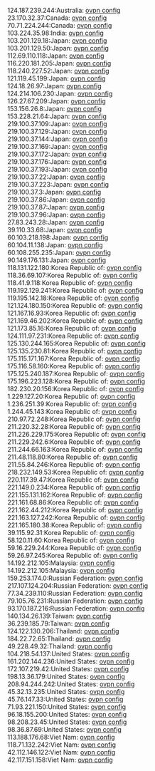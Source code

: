 124.187.239.244:Australia: [ovpn config](vpn/124_187_239_244.ovpn)  
23.170.32.37:Canada: [ovpn config](vpn/23_170_32_37.ovpn)  
70.71.224.244:Canada: [ovpn config](vpn/70_71_224_244.ovpn)  
103.224.35.98:India: [ovpn config](vpn/103_224_35_98.ovpn)  
103.201.129.18:Japan: [ovpn config](vpn/103_201_129_18.ovpn)  
103.201.129.50:Japan: [ovpn config](vpn/103_201_129_50.ovpn)  
112.69.110.118:Japan: [ovpn config](vpn/112_69_110_118.ovpn)  
116.220.181.205:Japan: [ovpn config](vpn/116_220_181_205.ovpn)  
118.240.227.52:Japan: [ovpn config](vpn/118_240_227_52.ovpn)  
121.119.45.199:Japan: [ovpn config](vpn/121_119_45_199.ovpn)  
124.18.26.97:Japan: [ovpn config](vpn/124_18_26_97.ovpn)  
124.214.106.230:Japan: [ovpn config](vpn/124_214_106_230.ovpn)  
126.27.67.209:Japan: [ovpn config](vpn/126_27_67_209.ovpn)  
153.156.26.8:Japan: [ovpn config](vpn/153_156_26_8.ovpn)  
153.228.21.64:Japan: [ovpn config](vpn/153_228_21_64.ovpn)  
219.100.37.109:Japan: [ovpn config](vpn/219_100_37_109.ovpn)  
219.100.37.129:Japan: [ovpn config](vpn/219_100_37_129.ovpn)  
219.100.37.144:Japan: [ovpn config](vpn/219_100_37_144.ovpn)  
219.100.37.169:Japan: [ovpn config](vpn/219_100_37_169.ovpn)  
219.100.37.172:Japan: [ovpn config](vpn/219_100_37_172.ovpn)  
219.100.37.176:Japan: [ovpn config](vpn/219_100_37_176.ovpn)  
219.100.37.193:Japan: [ovpn config](vpn/219_100_37_193.ovpn)  
219.100.37.22:Japan: [ovpn config](vpn/219_100_37_22.ovpn)  
219.100.37.223:Japan: [ovpn config](vpn/219_100_37_223.ovpn)  
219.100.37.3:Japan: [ovpn config](vpn/219_100_37_3.ovpn)  
219.100.37.86:Japan: [ovpn config](vpn/219_100_37_86.ovpn)  
219.100.37.87:Japan: [ovpn config](vpn/219_100_37_87.ovpn)  
219.100.37.96:Japan: [ovpn config](vpn/219_100_37_96.ovpn)  
27.83.243.28:Japan: [ovpn config](vpn/27_83_243_28.ovpn)  
39.110.33.68:Japan: [ovpn config](vpn/39_110_33_68.ovpn)  
60.103.218.198:Japan: [ovpn config](vpn/60_103_218_198.ovpn)  
60.104.11.138:Japan: [ovpn config](vpn/60_104_11_138.ovpn)  
60.108.255.235:Japan: [ovpn config](vpn/60_108_255_235.ovpn)  
90.149.176.131:Japan: [ovpn config](vpn/90_149_176_131.ovpn)  
118.131.122.180:Korea Republic of: [ovpn config](vpn/118_131_122_180.ovpn)  
118.36.69.107:Korea Republic of: [ovpn config](vpn/118_36_69_107.ovpn)  
118.41.9.118:Korea Republic of: [ovpn config](vpn/118_41_9_118.ovpn)  
119.192.129.241:Korea Republic of: [ovpn config](vpn/119_192_129_241.ovpn)  
119.195.142.18:Korea Republic of: [ovpn config](vpn/119_195_142_18.ovpn)  
121.124.180.150:Korea Republic of: [ovpn config](vpn/121_124_180_150.ovpn)  
121.167.16.93:Korea Republic of: [ovpn config](vpn/121_167_16_93.ovpn)  
121.169.46.202:Korea Republic of: [ovpn config](vpn/121_169_46_202.ovpn)  
121.173.85.16:Korea Republic of: [ovpn config](vpn/121_173_85_16.ovpn)  
124.111.97.231:Korea Republic of: [ovpn config](vpn/124_111_97_231.ovpn)  
125.130.244.165:Korea Republic of: [ovpn config](vpn/125_130_244_165.ovpn)  
125.135.230.81:Korea Republic of: [ovpn config](vpn/125_135_230_81.ovpn)  
175.115.171.167:Korea Republic of: [ovpn config](vpn/175_115_171_167.ovpn)  
175.116.58.160:Korea Republic of: [ovpn config](vpn/175_116_58_160.ovpn)  
175.125.240.187:Korea Republic of: [ovpn config](vpn/175_125_240_187.ovpn)  
175.196.223.128:Korea Republic of: [ovpn config](vpn/175_196_223_128.ovpn)  
182.230.20.156:Korea Republic of: [ovpn config](vpn/182_230_20_156.ovpn)  
1.229.127.20:Korea Republic of: [ovpn config](vpn/1_229_127_20.ovpn)  
1.236.251.39:Korea Republic of: [ovpn config](vpn/1_236_251_39.ovpn)  
1.244.45.143:Korea Republic of: [ovpn config](vpn/1_244_45_143.ovpn)  
210.97.72.248:Korea Republic of: [ovpn config](vpn/210_97_72_248.ovpn)  
211.220.32.28:Korea Republic of: [ovpn config](vpn/211_220_32_28.ovpn)  
211.226.229.175:Korea Republic of: [ovpn config](vpn/211_226_229_175.ovpn)  
211.229.242.6:Korea Republic of: [ovpn config](vpn/211_229_242_6.ovpn)  
211.244.66.163:Korea Republic of: [ovpn config](vpn/211_244_66_163.ovpn)  
211.48.118.80:Korea Republic of: [ovpn config](vpn/211_48_118_80.ovpn)  
211.55.84.246:Korea Republic of: [ovpn config](vpn/211_55_84_246.ovpn)  
218.232.149.53:Korea Republic of: [ovpn config](vpn/218_232_149_53.ovpn)  
220.117.39.47:Korea Republic of: [ovpn config](vpn/220_117_39_47.ovpn)  
221.149.0.234:Korea Republic of: [ovpn config](vpn/221_149_0_234.ovpn)  
221.155.131.162:Korea Republic of: [ovpn config](vpn/221_155_131_162.ovpn)  
221.161.68.86:Korea Republic of: [ovpn config](vpn/221_161_68_86.ovpn)  
221.162.44.212:Korea Republic of: [ovpn config](vpn/221_162_44_212.ovpn)  
221.163.127.242:Korea Republic of: [ovpn config](vpn/221_163_127_242.ovpn)  
221.165.180.38:Korea Republic of: [ovpn config](vpn/221_165_180_38.ovpn)  
39.115.92.31:Korea Republic of: [ovpn config](vpn/39_115_92_31.ovpn)  
58.120.11.60:Korea Republic of: [ovpn config](vpn/58_120_11_60.ovpn)  
59.16.229.244:Korea Republic of: [ovpn config](vpn/59_16_229_244.ovpn)  
59.26.97.245:Korea Republic of: [ovpn config](vpn/59_26_97_245.ovpn)  
14.192.212.105:Malaysia: [ovpn config](vpn/14_192_212_105.ovpn)  
14.192.212.105:Malaysia: [ovpn config](vpn/14_192_212_105.ovpn)  
159.253.174.0:Russian Federation: [ovpn config](vpn/159_253_174_0.ovpn)  
217.107.124.204:Russian Federation: [ovpn config](vpn/217_107_124_204.ovpn)  
77.34.239.110:Russian Federation: [ovpn config](vpn/77_34_239_110.ovpn)  
79.105.76.231:Russian Federation: [ovpn config](vpn/79_105_76_231.ovpn)  
93.170.187.216:Russian Federation: [ovpn config](vpn/93_170_187_216.ovpn)  
140.134.26.139:Taiwan: [ovpn config](vpn/140_134_26_139.ovpn)  
36.239.185.79:Taiwan: [ovpn config](vpn/36_239_185_79.ovpn)  
124.122.130.206:Thailand: [ovpn config](vpn/124_122_130_206.ovpn)  
184.22.72.65:Thailand: [ovpn config](vpn/184_22_72_65.ovpn)  
49.228.49.32:Thailand: [ovpn config](vpn/49_228_49_32.ovpn)  
104.218.54.137:United States: [ovpn config](vpn/104_218_54_137.ovpn)  
161.202.144.236:United States: [ovpn config](vpn/161_202_144_236.ovpn)  
172.107.219.42:United States: [ovpn config](vpn/172_107_219_42.ovpn)  
198.13.36.179:United States: [ovpn config](vpn/198_13_36_179.ovpn)  
208.94.244.242:United States: [ovpn config](vpn/208_94_244_242.ovpn)  
45.32.13.235:United States: [ovpn config](vpn/45_32_13_235.ovpn)  
45.76.147.33:United States: [ovpn config](vpn/45_76_147_33.ovpn)  
71.93.221.150:United States: [ovpn config](vpn/71_93_221_150.ovpn)  
96.18.155.200:United States: [ovpn config](vpn/96_18_155_200.ovpn)  
98.208.23.45:United States: [ovpn config](vpn/98_208_23_45.ovpn)  
98.36.87.69:United States: [ovpn config](vpn/98_36_87_69.ovpn)  
113.188.176.68:Viet Nam: [ovpn config](vpn/113_188_176_68.ovpn)  
118.71.132.242:Viet Nam: [ovpn config](vpn/118_71_132_242.ovpn)  
42.112.146.122:Viet Nam: [ovpn config](vpn/42_112_146_122.ovpn)  
42.117.151.158:Viet Nam: [ovpn config](vpn/42_117_151_158.ovpn)  
